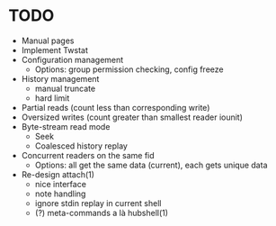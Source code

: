TODO
====

* Manual pages
* Implement Twstat
* Configuration management
	* Options: group permission checking, config freeze
* History management
	* manual truncate
	* hard limit
* Partial reads (count less than corresponding write)
* Oversized writes (count greater than smallest reader iounit)
* Byte-stream read mode
	* Seek
	* Coalesced history replay
* Concurrent readers on the same fid
	* Options: all get the same data (current), each gets unique data
* Re-design attach(1)
	* nice interface
	* note handling
	* ignore stdin replay in current shell
	* (?) meta-commands a là hubshell(1)
